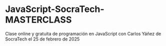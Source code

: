 # JavaScript-SocraTech-MASTERCLASS
Clase online y gratuita de programación en JavaScript con Carlos Yáñez de SocraTech el 25 de febrero de 2025
